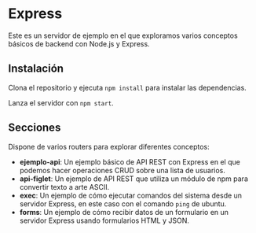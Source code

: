 # Express

Este es un servidor de ejemplo en el que exploramos varios conceptos básicos de backend con Node.js y Express.

## Instalación

Clona el repositorio y ejecuta `npm install` para instalar las dependencias.

Lanza el servidor con `npm start`.

## Secciones

Dispone de varios routers para explorar diferentes conceptos:

- **ejemplo-api**: Un ejemplo básico de API REST con Express en el que podemos hacer operaciones CRUD sobre una lista de usuarios.
- **api-figlet**: Un ejemplo de API REST que utiliza un módulo de npm para convertir texto a arte ASCII.
- **exec**: Un ejemplo de cómo ejecutar comandos del sistema desde un servidor Express, en este caso con el comando `ping` de ubuntu.
- **forms**: Un ejemplo de cómo recibir datos de un formulario en un servidor Express usando formularios HTML y JSON.